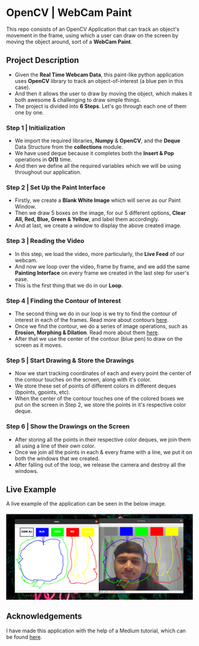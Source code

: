 # OpenCV | WebCam Paint
This repo consists of an OpenCV Application that can track an object's movement in the frame, using which a user can draw on the screen by moving the object around, sort of a **WebCam Paint**.

## Project Description
- Given the **Real Time Webcam Data**, this paint-like python application uses **OpenCV** library to track an object-of-interest (a blue pen in this case).
- And then it allows the user to draw by moving the object, which makes it both awesome & challenging to draw simple things.
- The project is divided into **6 Steps**. Let's go through each one of them one by one.

### Step 1 | Initialization
- We import the required libraries, **Numpy** & **OpenCV**, and the **Deque** Data Structure from the **collections** module.
- We have used deque because it completes both the **Insert & Pop** operations in **O(1)** time.
- And then we define all the required variables which we will be using throughout our application.

### Step 2 | Set Up the Paint Interface
- Firstly, we create a **Blank White Image** which will serve as our Paint Window.
- Then we draw 5 boxes on the image, for our 5 different options, **Clear All, Red, Blue, Green & Yellow**, and label them accordingly.
- And at last, we create a window to display the above created image.

### Step 3 | Reading the Video
- In this step, we load the video, more particularly, the **Live Feed** of our webcam.
- And now we loop over the video, frame by frame, and we add the same **Painting Interface** on every frame we created in the last step for user's ease.
- This is the first thing that we do in our **Loop**.

### Step 4 | Finding the Contour of Interest
- The second thing we do in our loop is we try to find the contour of interest in each of the frames. Read more about contours [here](https://opencv-python-tutroals.readthedocs.io/en/latest/py_tutorials/py_imgproc/py_contours/py_contour_features/py_contour_features.html).
- Once we find the contour, we do a series of image operations, such as **Erosion, Morphing & Dilation**. Read more about them [here](https://docs.opencv.org/3.0-beta/doc/py_tutorials/py_imgproc/py_morphological_ops/py_morphological_ops.html).
- After that we use the center of the contour (blue pen) to draw on the screen as it moves.

### Step 5 | Start Drawing & Store the Drawings
- Now we start tracking coordinates of each and every point the center of the contour touches on the screen, along with it's color.
- We store these set of points of different colors in different deques (bpoints, gpoints, etc).
- When the center of the contour touches one of the colored boxes we put on the screen in Step 2, we store the points in it's respective color deque.

### Step 6 | Show the Drawings on the Screen
- After storing all the points in their respective color deques, we join them all using a line of their own color.
- Once we join all the points in each & every frame with a line, we put it on both the windows that we created.
- After falling out of the loop, we release the camera and destroy all the windows.


## Live Example
A live example of the application can be seen in the below image.
<img style="margin-top: 20px" src="./Image.png" />

## Acknowledgements
I have made this application with the help of a Medium tutorial, which can be found [here](https://towardsdatascience.com/tutorial-webcam-paint-opencv-dbe356ab5d6c).



